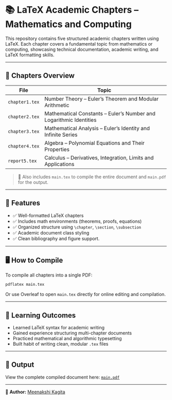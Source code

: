 # 📚 LaTeX Academic Chapters – Mathematics and Computing

This repository contains five structured academic chapters written using LaTeX. Each chapter covers a fundamental topic from mathematics or computing, showcasing technical documentation, academic writing, and LaTeX formatting skills.

---

## 📄 Chapters Overview

| File            | Topic                                                             |
|-----------------|-------------------------------------------------------------------|
| `chapter1.tex`  | Number Theory – Euler’s Theorem and Modular Arithmetic            |
| `chapter2.tex`  | Mathematical Constants – Euler’s Number and Logarithmic Identities |
| `chapter3.tex`  | Mathematical Analysis – Euler’s Identity and Infinite Series      |
| `chapter4.tex`  | Algebra – Polynomial Equations and Their Properties               |
| `report5.tex`   | Calculus – Derivatives, Integration, Limits and Applications      |


> 📎 Also includes `main.tex` to compile the entire document and `main.pdf` for the output.

---

## 🧰 Features

- ✅ Well-formatted LaTeX chapters
- ✅ Includes math environments (theorems, proofs, equations)
- ✅ Organized structure using `\chapter`, `\section`, `\subsection`
- ✅ Academic document class styling
- ✅ Clean bibliography and figure support.

---

## 🖥️ How to Compile

To compile all chapters into a single PDF:

```bash
pdflatex main.tex
```

Or use Overleaf to open `main.tex` directly for online editing and compilation.

---

## 🧠 Learning Outcomes

- Learned LaTeX syntax for academic writing
- Gained experience structuring multi-chapter documents
- Practiced mathematical and algorithmic typesetting
- Built habit of writing clean, modular `.tex` files

---

## 📎 Output

View the complete compiled document here: [`main.pdf`](./main.pdf)

---

🔗 **Author:** [Meenakshi Kagita](https://www.linkedin.com/in/meenakshi-kagita-a085a5366)  
